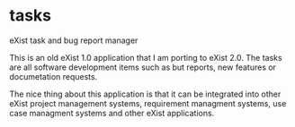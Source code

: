 tasks
=====

eXist task and bug report manager

This is an old eXist 1.0 application that I am porting to eXist 2.0.  The tasks are all software development items such as but reports, new features or documetation requests.

The nice thing about this application is that it can be integrated into other eXist project management systems,
requirement managment systems, use case managment systems and other eXist applications.
